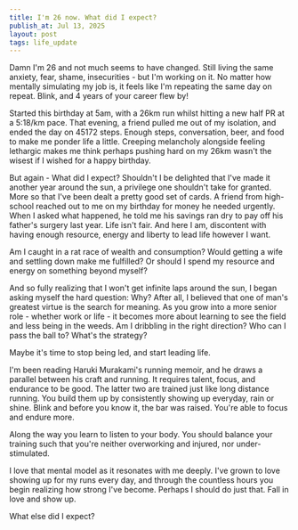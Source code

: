 ```yaml
---
title: I'm 26 now. What did I expect?
publish_at: Jul 13, 2025
layout: post
tags: life_update
---
```


Damn I'm 26 and not much seems to have changed. Still living the same anxiety, fear, shame, insecurities - but I'm working on it. No matter how mentally simulating my job is, it feels like I'm repeating the same day on repeat. Blink, and 4 years of your career flew by!

Started this birthday at 5am, with a 26km run whilst hitting a new half PR at a 5:18/km pace. That evening, a friend pulled me out of my isolation, and ended the day on 45172 steps. Enough steps, conversation, beer, and food to make me ponder life a little. Creeping melancholy alongside feeling lethargic makes me think perhaps pushing hard on my 26km wasn't the wisest if I wished for a happy birthday.

But again - What did I expect? Shouldn't I be delighted that I've made it another year around the sun, a privilege one shouldn't take for granted. More so that I've been dealt a pretty good set of cards. A friend from high-school reached out to me on my birthday for money he needed urgently. When I asked what happened, he told me his savings ran dry to pay off his father's surgery last year. Life isn't fair. And here I am, discontent with having enough resource, energy and liberty to lead life however I want.

Am I caught in a rat race of wealth and consumption? Would getting a wife and settling down make me fulfilled? Or should I spend my resource and energy on something beyond myself?

And so fully realizing that I won't get infinite laps around the sun, I began asking myself the hard question: Why? After all, I believed that one of man's greatest virtue is the search for meaning. As you grow into a more senior role - whether work or life - it becomes more about learning to see the field and less being in the weeds. Am I dribbling in the right direction? Who can I pass the ball to? What's the strategy?

Maybe it's time to stop being led, and start leading life.

I'm been reading Haruki Murakami's running memoir, and he draws a parallel between his craft and running. It requires talent, focus, and endurance to be good. The latter two are trained just like long distance running. You build them up by consistently showing up everyday, rain or shine. Blink and before you know it, the bar was raised. You're able to focus and endure more.

Along the way you learn to listen to your body. You should balance your training such that you're neither overworking and injured, nor under-stimulated.

I love that mental model as it resonates with me deeply. I've grown to love showing up for my runs every day, and through the countless hours you begin realizing how strong I've become. Perhaps I should do just that. Fall in love and show up.

What else did I expect?
